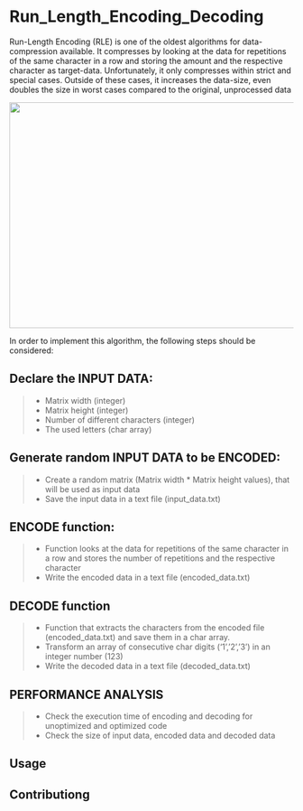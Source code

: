 # Run_Length_Encoding_Decoding
Run-Length Encoding (RLE) is one of the oldest algorithms for data-compression available.
It compresses by looking at the data for repetitions of the same character in a row and storing the amount and the respective character as target-data.
Unfortunately, it only compresses within strict and special cases. Outside of these cases, it increases the data-size, even doubles the size in worst cases compared to the original, unprocessed data

<p align="center">
  <img width="600" height="400" src="https://iq.opengenus.org/content/images/2020/04/rleimg--1-.png">
</p>

In order to implement this algorithm, the following steps should be considered:

## Declare the INPUT DATA:
>* Matrix width (integer)
>* Matrix height (integer)
>* Number of different characters (integer)
>* The used letters (char array)

## Generate random INPUT DATA to be ENCODED:
>* Create a random matrix (Matrix width * Matrix height values), that will be used as input data
>* Save the input data in a text file (input_data.txt)

## ENCODE function:
>* Function looks at the data for repetitions of the same character in a row and stores the number of repetitions and the respective character
>* Write the encoded data in a text file (encoded_data.txt)

## DECODE function
>* Function that extracts the characters from the encoded file (encoded_data.txt) and save them in a char array.
>* Transform an array of consecutive char digits (‘1’,’2’,’3’) in an integer number (123)
>* Write the decoded data in a text file (decoded_data.txt)

## PERFORMANCE ANALYSIS
>* Check the execution time of encoding and decoding for unoptimized and optimized code
>* Check the size of input data, encoded data and decoded data

## Usage


## Contributiong



